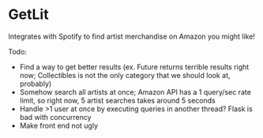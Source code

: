 # GetLit
Integrates with Spotify to find artist merchandise on Amazon you might like!

Todo:
- Find a way to get better results (ex. Future returns terrible results right now; Collectibles is not the only category that we should look at, probably)
- Somehow search all artists at once; Amazon API has a 1 query/sec rate limit, so right now, 5 artist searches takes around 5 seconds
- Handle >1 user at once by executing queries in another thread? Flask is bad with concurrency
- Make front end not ugly
